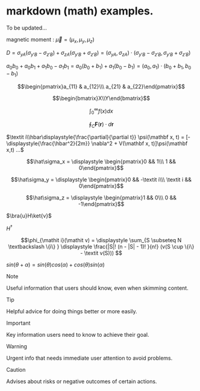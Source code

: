 # markdown (math) examples.

To be updated...

magnetic moment : $\overrightarrow{\mu} = (\mu_x, \mu_y, \mu_z)$

$D = \sigma_{yA} (\sigma_{y'B} - \sigma_{z'B}) + \sigma_{zA} (\sigma_{y'B} + \sigma_{z'B}) = (\sigma_{yA}, \sigma_{zA} ) \cdot (\sigma_{y'B} - \sigma_{z'B}, \sigma_{y'B} + \sigma_{z'B})$

$a_0b_0 + a_0b_1 + a_1b_0 - a_1b_1 = a_0(b_0 + b_1) + a_1(b_0 - b_1) = (a_0, a_1) \cdot (b_0 + b_1, b_0 - b_1)$

$$\begin{pmatrix}a_{11} & a_{12}\\\ a_{21} & a_{22}\end{pmatrix}$$

```math
\begin{bmatrix}X\\Y\end{bmatrix}
```

```math
\displaystyle \int_0^{\infty} f(x)dx
```

```math
\displaystyle \oint_C \mathbf{F}(\mathbf{r}) \cdot d\mathbf{r}
```

$\textit i\\hbar\displaystyle{\frac{\partial}{\partial t}} \psi(\mathbf x, t) = [-\displaystyle{\frac{\hbar^2}{2m}} \nabla^2 + V(\mathbf x, t)]\psi(\mathbf x,t) ...$


$$\hat\sigma_x = \displaystyle \begin{pmatrix}0 && 1\\\ 1 && 0\end{pmatrix}$$

$$\hat\sigma_y = \displaystyle \begin{pmatrix}0 && -\textit i\\\ \textit i && 0\end{pmatrix}$$

$$\hat\sigma_z = \displaystyle \begin{pmatrix}1 && 0\\\ 0 && -1\end{pmatrix}$$

$\bra{u}H\ket{v}$

$H^{\dagger}$

```math
\phi_{\mathit i}(\mathit v) = \displaystyle \sum_{S \subseteq N \textbackslash \{i\} }  \displaystyle \frac{|S|! (n - |S| - 1)! }{n!} (v(S \cup \{i\} - \textit v(S))) 
```

$sin(\theta + \alpha) = sin(\theta)cos(\alpha) + cos(\theta)sin(\alpha)$

> [!NOTE]
> Useful information that users should know, even when skimming content.

> [!TIP]
> Helpful advice for doing things better or more easily.

> [!IMPORTANT]
> Key information users need to know to achieve their goal.

> [!WARNING]
> Urgent info that needs immediate user attention to avoid problems.

> [!CAUTION]
> Advises about risks or negative outcomes of certain actions.
